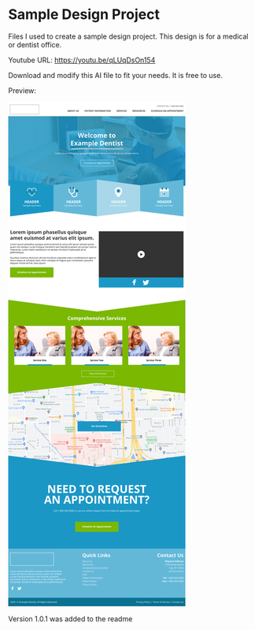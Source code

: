 # Sample Design Project

Files I used to create a sample design project. This design is for a medical or dentist office.

Youtube URL: https://youtu.be/qLUqDsOn154

Download and modify this AI file to fit your needs. It is free to use.

Preview:

![home page](https://raw.githubusercontent.com/thedevdrawer/sample-design-project/main/final/homepage.png)

Version 1.0.1 was added to the readme

